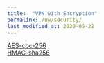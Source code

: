 ```yaml
---
title:  "VPN with Encryption"
permalink: /nw/security/
last_modified_at: 2020-05-22
---
```



[AES-cbc-256](http://jo.centis1504.net/?p=137)<br/>
[HMAC-sha256](https://minwan1.github.io/2018/05/28/2018-05-28-HMAC/)
